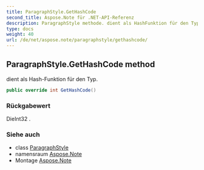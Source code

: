 ```yaml
---
title: ParagraphStyle.GetHashCode
second_title: Aspose.Note für .NET-API-Referenz
description: ParagraphStyle methode. dient als HashFunktion für den Typ.
type: docs
weight: 40
url: /de/net/aspose.note/paragraphstyle/gethashcode/
---
```

## ParagraphStyle.GetHashCode method

dient als Hash-Funktion für den Typ.

```csharp
public override int GetHashCode()
```

### Rückgabewert

DieInt32 .

### Siehe auch

* class [ParagraphStyle](../)
* namensraum [Aspose.Note](../../paragraphstyle/)
* Montage [Aspose.Note](../../../)


